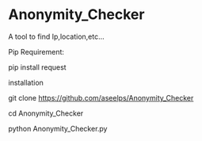 # Anonymity_Checker
A tool to find Ip,location,etc...


Pip Requirement:

pip install request

installation

git clone https://github.com/aseelps/Anonymity_Checker

cd Anonymity_Checker

python Anonymity_Checker.py
